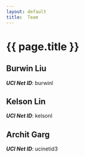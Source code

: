 ```yaml
---
layout: default
title:  Team
---
```


# {{ page.title }}


## Burwin Liu
***UCI Net ID***: burwinl

## Kelson Lin
***UCI Net ID***: kelsonl

## Archit Garg
***UCI Net ID***: ucinetid3
